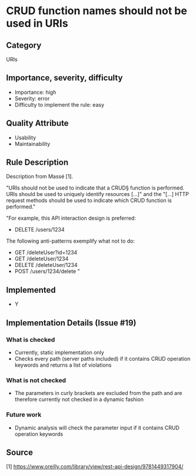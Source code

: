 # CRUD function names should not be used in URIs

## Category

URIs

## Importance, severity, difficulty

* Importance: high
* Severity: error
* Difficulty to implement the rule: easy

## Quality Attribute

* Usability
* Maintainability

## Rule Description

Description from Massé [1].

"URIs should not be used to indicate that a CRUD§ function is performed. URIs should
be used to uniquely identify resources [...]" and the "[...] HTTP request methods
should be used to indicate which CRUD function is performed."

"For example, this API interaction design is preferred:

* DELETE /users/1234

The following anti-patterns exemplify what not to do:

* GET /deleteUser?id=1234
* GET /deleteUser/1234
* DELETE /deleteUser/1234
* POST /users/1234/delete
  "

## Implemented

* Y

## Implementation Details (Issue #19)

### What is checked

* Currently, static implementation only
* Checks every path (server paths included) if it contains CRUD operation keywords and returns a list of violations

### What is not checked

* The parameters in curly brackets are excluded from the path and are therefore currently not checked in a dynamic
  fashion

### Future work

* Dynamic analysis will check the parameter input if it contains CRUD operation keywords

## Source

[1] https://www.oreilly.com/library/view/rest-api-design/9781449317904/
